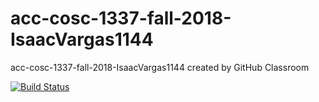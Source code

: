 # acc-cosc-1337-fall-2018-IsaacVargas1144
acc-cosc-1337-fall-2018-IsaacVargas1144 created by GitHub Classroom

[![Build Status](https://travis-ci.org/acc-cosc-1337-fall-2018/acc-cosc-1337-fall-2018-IsaacVargas1144.svg?branch=master)](https://travis-ci.org/acc-cosc-1337-fall-2018/acc-cosc-1337-fall-2018-IsaacVargas1144)
